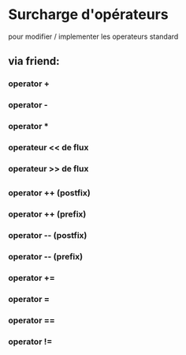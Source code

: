 # Surcharge d'opérateurs

pour modifier / implementer les operateurs standard


## via friend:
### operator +
### operator -
### operator *
### operateur << de flux
### operateur >> de flux

##
### operator ++ (postfix)
### operator ++ (prefix)
### operator -- (postfix)
### operator -- (prefix)
### operator +=

### operator =

### operator ==
### operator !=



